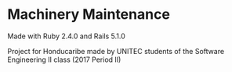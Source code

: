 # Machinery Maintenance

Made with Ruby 2.4.0 and Rails 5.1.0

Project for Honducaribe made by UNITEC students of the Software Engineering II class (2017 Period II)
